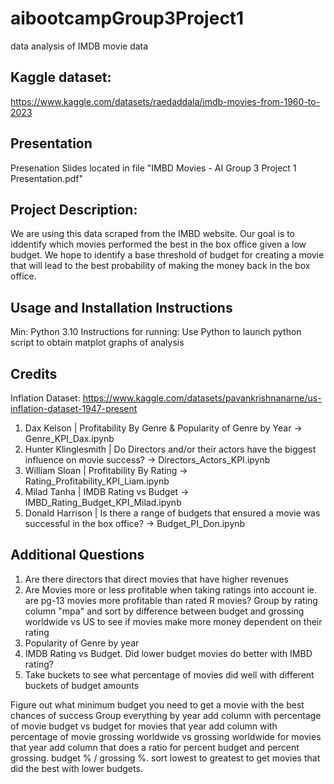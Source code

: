 # aibootcampGroup3Project1
data analysis of IMDB movie data

## Kaggle dataset: 
https://www.kaggle.com/datasets/raedaddala/imdb-movies-from-1960-to-2023

## Presentation
Presenation Slides located in file "IMBD Movies - AI Group 3 Project 1 Presentation.pdf"

## Project Description:
We are using this data scraped from the IMBD website. Our goal is to iddentify which movies performed the best in the box office given a low budget. We hope to identify a base threshold of budget for creating a movie that will lead to the best probability of making the money back in the box office.

## Usage and Installation Instructions
Min: Python 3.10
Instructions for running: Use Python to launch python script to obtain matplot graphs of analysis

## Credits
Inflation Dataset: https://www.kaggle.com/datasets/pavankrishnanarne/us-inflation-dataset-1947-present
1. Dax Kelson               |   Profitability By Genre & Popularity of Genre by Year -> Genre_KPI_Dax.ipynb
2. Hunter Klinglesmith      |   Do Directors and/or their actors have the biggest influence on movie success? -> Directors_Actors_KPI.ipynb
3. William Sloan            |   Profitability By Rating -> Rating_Profitability_KPI_Liam.ipynb
4. Milad Tanha              |   IMDB Rating vs Budget -> IMBD_Rating_Budget_KPI_Milad.ipynb
5. Donald Harrison          |   Is there a range of budgets that ensured a movie was successful in the box office? -> Budget_PI_Don.ipynb

## Additional Questions
1. Are there directors that direct movies that have higher revenues
2. Are Movies more or less profitable when taking ratings into account ie. are pg-13 movies more profitable than rated R movies? Group by rating column "mpa" and sort by difference between budget and grossing worldwide vs US to see if movies make more money dependent on their rating
3. Popularity of Genre by year
4. IMDB Rating vs Budget. Did lower budget movies do better with IMBD rating?
5. Take buckets to see what percentage of movies did well with different buckets of budget amounts

Figure out what minimum budget you need to get a movie with the best chances of success
Group everything by year
add column with percentage of movie budget vs budget for movies that year
add column with percentage of movie grossing worldwide vs grossing worldwide for movies that year
add column that does a ratio for percent budget and percent grossing. budget % / grossing %. sort lowest to greatest to get movies that did the best with lower budgets.
